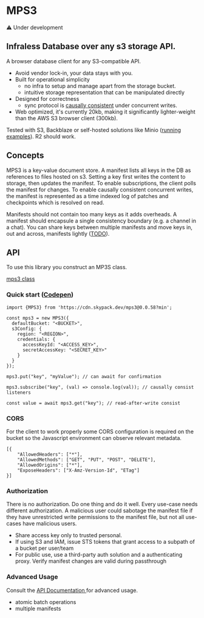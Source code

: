 # MPS3
⚠️ Under development

## Infraless Database over any s3 storage API. 

A browser database client for any S3-compatible API.

- Avoid vendor lock-in, your data stays with you.
- Built for operational simplicity
    - no infra to setup and manage apart from the storage bucket.
    - intuitive storage representation that can be manipulated directly
- Designed for correctness
    - sync protocol is [causally consistent](docs/causal_consistency_checking.md) under concurrent writes.
- Web optimized, it's currently 20kb, making it significantly lighter-weight than the AWS S3 browser client (300kb).


Tested with S3, Backblaze or self-hosted solutions like Minio ([running examples](https://observablehq.com/@tomlarkworthy/mps3-vendor-examples)). R2 should work.

## Concepts

MPS3 is a key-value document store. A manifest lists all keys in the DB as references to files hosted on s3. Setting a key first writes the content to storage, then updates the manifest. To enable subscriptions, the client polls the manifest for changes. To enable causally consistent concurrent writes, the manifest is represented as a time indexed log of patches and checkpoints which is resolved on read.

Manifests should not contain too many keys as it adds overheads. A manifest should encapsule a single consistency boundary (e.g. a channel in a chat). You can share keys between multiple manifests and move keys in, out and across, manifests lightly ([TODO](https://github.com/endpointservices/mps3/issues/12)).


## API

To use this library you construct an MP3S class.


[mps3 class](docs/api/classes/mps3.MPS3.md)

### Quick start ([Codepen](https://codepen.io/tomlarkworthy/pen/QWzybxd))
```
import {MPS3} from 'https://cdn.skypack.dev/mps3@0.0.58?min';

const mps3 = new MPS3({
  defaultBucket: "<BUCKET>",
  s3Config: {
    region: "<REGION>",
    credentials: {
      accessKeyId: "<ACCESS_KEY>",
      secretAccessKey: "<SECRET_KEY>"
    }
  }
});

mps3.put("key", "myValue"); // can await for confirmation

mps3.subscribe("key", (val) => console.log(val)); // causally consist listeners

const value = await mps3.get("key"); // read-after-write consist
```



### CORS

For the client to work properly some CORS configuration is required on the bucket so the Javascript environment can observe relevant
 metadata.

```
[{
    "AllowedHeaders": ["*"],
    "AllowedMethods": ["GET", "PUT", "POST", "DELETE"],
    "AllowedOrigins": ["*"],
    "ExposeHeaders": ["X-Amz-Version-Id", "ETag"]
}]
```
### Authorization

There is no authorization. Do one thing and do it well. Every use-case needs different authorization. A malicious user could sabotage the manifest file if they have unrestricted write permissions to the manifest file, but not all use-cases have malicious users.

- Share access key only to trusted personal.
- If using S3 and IAM, issue STS tokens that grant access to a subpath of a bucket per user/team
- For public use, use a third-party auth solution and a authenticating proxy. Verify manifest changes are valid during passthrough


### Advanced Usage

Consult the [API Documentation
](docs/api/classes/mps3.MPS3.md) for advanced usage.
- atomic batch operations
- multiple manifests
